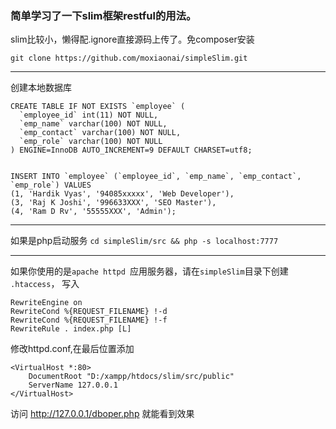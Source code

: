 ### 简单学习了一下slim框架restful的用法。
slim比较小，懒得配.ignore直接源码上传了。免composer安装
```
git clone https://github.com/moxiaonai/simpleSlim.git
```
___
创建本地数据库
```
CREATE TABLE IF NOT EXISTS `employee` (  
  `employee_id` int(11) NOT NULL,  
  `emp_name` varchar(100) NOT NULL,  
  `emp_contact` varchar(100) NOT NULL,  
  `emp_role` varchar(100) NOT NULL  
) ENGINE=InnoDB AUTO_INCREMENT=9 DEFAULT CHARSET=utf8;  
   
   
INSERT INTO `employee` (`employee_id`, `emp_name`, `emp_contact`, `emp_role`) VALUES  
(1, 'Hardik Vyas', '94085xxxxx', 'Web Developer'),  
(3, 'Raj K Joshi', '996633XXX', 'SEO Master'),  
(4, 'Ram D Rv', '55555XXX', 'Admin');  
```
___
如果是php启动服务
`cd simpleSlim/src && php -s localhost:7777`
___

如果你使用的是`apache httpd `应用服务器，请在`simpleSlim`目录下创建 `.htaccess`， 写入
```
RewriteEngine on  
RewriteCond %{REQUEST_FILENAME} !-d  
RewriteCond %{REQUEST_FILENAME} !-f  
RewriteRule . index.php [L]  
```
修改httpd.conf,在最后位置添加
```
<VirtualHost *:80>
    DocumentRoot "D:/xampp/htdocs/slim/src/public"
    ServerName 127.0.0.1
</VirtualHost>
```
访问 http://127.0.0.1/dboper.php 就能看到效果
